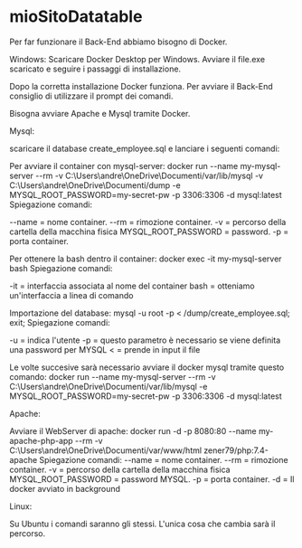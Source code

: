 # mioSitoDatatable

Per far funzionare il Back-End abbiamo bisogno di Docker.

Windows: Scaricare Docker Desktop per Windows. Avviare il file.exe scaricato e seguire i passaggi di installazione.

Dopo la corretta installazione Docker funziona. Per avviare il Back-End consiglio di utilizzare il prompt dei comandi.

Bisogna avviare Apache e Mysql tramite Docker.

Mysql:

scaricare il database create_employee.sql e lanciare i seguenti comandi:

Per avviare il container con mysql-server: docker run --name my-mysql-server --rm -v C:\Users\andre\OneDrive\Documenti/var/lib/mysql -v C:\Users\andre\OneDrive\Documenti/dump -e MYSQL_ROOT_PASSWORD=my-secret-pw -p 3306:3306 -d mysql:latest
Spiegazione comandi:

--name = nome container. --rm = rimozione container. -v = percorso della cartella della macchina fisica MYSQL_ROOT_PASSWORD = password. -p = porta container.

Per ottenere la bash dentro il container: docker exec -it my-mysql-server bash
Spiegazione comandi:

-it = interfaccia associata al nome del container bash = otteniamo un'interfaccia a linea di comando

Importazione del database: mysql -u root -p < /dump/create_employee.sql; exit;
Spiegazione comandi:

-u = indica l'utente -p = questo parametro è necessario se viene definita una password per MYSQL < = prende in input il file

Le volte succesive sarà necessario avviare il docker mysql tramite questo comando: docker run --name my-mysql-server --rm -v C:\Users\andre\OneDrive\Documenti/var/lib/mysql -e MYSQL_ROOT_PASSWORD=my-secret-pw -p 3306:3306 -d mysql:latest

Apache:

Avviare il WebServer di apache: docker run -d -p 8080:80 --name my-apache-php-app --rm -v C:\Users\andre\OneDrive\Documenti/var/www/html zener79/php:7.4-apache
Spiegazione comandi: --name = nome container. --rm = rimozione container. -v = percorso della cartella della macchina fisica MYSQL_ROOT_PASSWORD = password MYSQL. -p = porta container. -d = Il docker avviato in background

Linux:

Su Ubuntu i comandi saranno gli stessi. L'unica cosa che cambia sarà il percorso.
